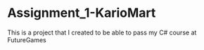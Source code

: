 # Assignment_1-KarioMart
This is a project that I created to be able to pass my C# course at FutureGames
